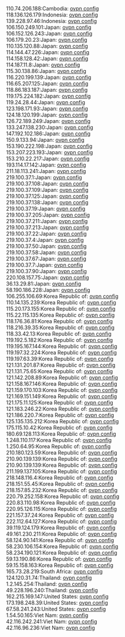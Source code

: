 110.74.206.188:Cambodia: [ovpn config](vpn/110_74_206_188.ovpn)  
118.136.126.179:Indonesia: [ovpn config](vpn/118_136_126_179.ovpn)  
139.228.97.46:Indonesia: [ovpn config](vpn/139_228_97_46.ovpn)  
106.150.249.101:Japan: [ovpn config](vpn/106_150_249_101.ovpn)  
106.152.126.243:Japan: [ovpn config](vpn/106_152_126_243.ovpn)  
106.179.20.23:Japan: [ovpn config](vpn/106_179_20_23.ovpn)  
110.135.120.88:Japan: [ovpn config](vpn/110_135_120_88.ovpn)  
114.144.47.226:Japan: [ovpn config](vpn/114_144_47_226.ovpn)  
114.158.128.42:Japan: [ovpn config](vpn/114_158_128_42.ovpn)  
114.187.11.8:Japan: [ovpn config](vpn/114_187_11_8.ovpn)  
115.30.138.86:Japan: [ovpn config](vpn/115_30_138_86.ovpn)  
116.220.199.139:Japan: [ovpn config](vpn/116_220_199_139.ovpn)  
116.65.207.125:Japan: [ovpn config](vpn/116_65_207_125.ovpn)  
118.86.183.187:Japan: [ovpn config](vpn/118_86_183_187.ovpn)  
119.175.224.182:Japan: [ovpn config](vpn/119_175_224_182.ovpn)  
119.24.28.44:Japan: [ovpn config](vpn/119_24_28_44.ovpn)  
123.198.171.93:Japan: [ovpn config](vpn/123_198_171_93.ovpn)  
124.18.120.199:Japan: [ovpn config](vpn/124_18_120_199.ovpn)  
126.72.189.249:Japan: [ovpn config](vpn/126_72_189_249.ovpn)  
133.247.138.230:Japan: [ovpn config](vpn/133_247_138_230.ovpn)  
147.192.102.186:Japan: [ovpn config](vpn/147_192_102_186.ovpn)  
150.9.133.94:Japan: [ovpn config](vpn/150_9_133_94.ovpn)  
153.190.222.198:Japan: [ovpn config](vpn/153_190_222_198.ovpn)  
153.207.223.193:Japan: [ovpn config](vpn/153_207_223_193.ovpn)  
153.210.22.217:Japan: [ovpn config](vpn/153_210_22_217.ovpn)  
193.114.17.142:Japan: [ovpn config](vpn/193_114_17_142.ovpn)  
211.18.113.241:Japan: [ovpn config](vpn/211_18_113_241.ovpn)  
219.100.37.1:Japan: [ovpn config](vpn/219_100_37_1.ovpn)  
219.100.37.108:Japan: [ovpn config](vpn/219_100_37_108.ovpn)  
219.100.37.109:Japan: [ovpn config](vpn/219_100_37_109.ovpn)  
219.100.37.125:Japan: [ovpn config](vpn/219_100_37_125.ovpn)  
219.100.37.138:Japan: [ovpn config](vpn/219_100_37_138.ovpn)  
219.100.37.19:Japan: [ovpn config](vpn/219_100_37_19.ovpn)  
219.100.37.205:Japan: [ovpn config](vpn/219_100_37_205.ovpn)  
219.100.37.211:Japan: [ovpn config](vpn/219_100_37_211.ovpn)  
219.100.37.213:Japan: [ovpn config](vpn/219_100_37_213.ovpn)  
219.100.37.22:Japan: [ovpn config](vpn/219_100_37_22.ovpn)  
219.100.37.4:Japan: [ovpn config](vpn/219_100_37_4.ovpn)  
219.100.37.50:Japan: [ovpn config](vpn/219_100_37_50.ovpn)  
219.100.37.58:Japan: [ovpn config](vpn/219_100_37_58.ovpn)  
219.100.37.67:Japan: [ovpn config](vpn/219_100_37_67.ovpn)  
219.100.37.7:Japan: [ovpn config](vpn/219_100_37_7.ovpn)  
219.100.37.90:Japan: [ovpn config](vpn/219_100_37_90.ovpn)  
220.108.157.75:Japan: [ovpn config](vpn/220_108_157_75.ovpn)  
36.13.29.81:Japan: [ovpn config](vpn/36_13_29_81.ovpn)  
58.190.186.228:Japan: [ovpn config](vpn/58_190_186_228.ovpn)  
106.255.106.69:Korea Republic of: [ovpn config](vpn/106_255_106_69.ovpn)  
110.14.135.239:Korea Republic of: [ovpn config](vpn/110_14_135_239.ovpn)  
115.20.173.155:Korea Republic of: [ovpn config](vpn/115_20_173_155.ovpn)  
115.22.115.135:Korea Republic of: [ovpn config](vpn/115_22_115_135.ovpn)  
118.176.36.81:Korea Republic of: [ovpn config](vpn/118_176_36_81.ovpn)  
118.216.39.35:Korea Republic of: [ovpn config](vpn/118_216_39_35.ovpn)  
118.33.42.13:Korea Republic of: [ovpn config](vpn/118_33_42_13.ovpn)  
119.192.5.182:Korea Republic of: [ovpn config](vpn/119_192_5_182.ovpn)  
119.195.167.144:Korea Republic of: [ovpn config](vpn/119_195_167_144.ovpn)  
119.197.32.224:Korea Republic of: [ovpn config](vpn/119_197_32_224.ovpn)  
119.197.63.39:Korea Republic of: [ovpn config](vpn/119_197_63_39.ovpn)  
121.131.201.87:Korea Republic of: [ovpn config](vpn/121_131_201_87.ovpn)  
121.131.75.65:Korea Republic of: [ovpn config](vpn/121_131_75_65.ovpn)  
121.142.208.89:Korea Republic of: [ovpn config](vpn/121_142_208_89.ovpn)  
121.158.167.146:Korea Republic of: [ovpn config](vpn/121_158_167_146.ovpn)  
121.159.170.103:Korea Republic of: [ovpn config](vpn/121_159_170_103.ovpn)  
121.169.151.149:Korea Republic of: [ovpn config](vpn/121_169_151_149.ovpn)  
121.175.11.125:Korea Republic of: [ovpn config](vpn/121_175_11_125.ovpn)  
121.183.246.22:Korea Republic of: [ovpn config](vpn/121_183_246_22.ovpn)  
121.186.220.7:Korea Republic of: [ovpn config](vpn/121_186_220_7.ovpn)  
125.135.135.212:Korea Republic of: [ovpn config](vpn/125_135_135_212.ovpn)  
175.115.10.42:Korea Republic of: [ovpn config](vpn/175_115_10_42.ovpn)  
180.69.128.113:Korea Republic of: [ovpn config](vpn/180_69_128_113.ovpn)  
1.248.110.117:Korea Republic of: [ovpn config](vpn/1_248_110_117.ovpn)  
1.250.64.95:Korea Republic of: [ovpn config](vpn/1_250_64_95.ovpn)  
210.180.123.59:Korea Republic of: [ovpn config](vpn/210_180_123_59.ovpn)  
210.90.139.139:Korea Republic of: [ovpn config](vpn/210_90_139_139.ovpn)  
210.90.139.139:Korea Republic of: [ovpn config](vpn/210_90_139_139.ovpn)  
211.199.137.105:Korea Republic of: [ovpn config](vpn/211_199_137_105.ovpn)  
218.148.116.4:Korea Republic of: [ovpn config](vpn/218_148_116_4.ovpn)  
218.151.55.45:Korea Republic of: [ovpn config](vpn/218_151_55_45.ovpn)  
218.157.85.232:Korea Republic of: [ovpn config](vpn/218_157_85_232.ovpn)  
220.79.252.158:Korea Republic of: [ovpn config](vpn/220_79_252_158.ovpn)  
220.83.110.98:Korea Republic of: [ovpn config](vpn/220_83_110_98.ovpn)  
220.95.126.115:Korea Republic of: [ovpn config](vpn/220_95_126_115.ovpn)  
221.157.37.24:Korea Republic of: [ovpn config](vpn/221_157_37_24.ovpn)  
222.112.64.127:Korea Republic of: [ovpn config](vpn/222_112_64_127.ovpn)  
39.119.124.179:Korea Republic of: [ovpn config](vpn/39_119_124_179.ovpn)  
49.161.230.211:Korea Republic of: [ovpn config](vpn/49_161_230_211.ovpn)  
58.124.90.141:Korea Republic of: [ovpn config](vpn/58_124_90_141.ovpn)  
58.230.106.154:Korea Republic of: [ovpn config](vpn/58_230_106_154.ovpn)  
58.234.190.121:Korea Republic of: [ovpn config](vpn/58_234_190_121.ovpn)  
59.13.190.86:Korea Republic of: [ovpn config](vpn/59_13_190_86.ovpn)  
59.15.158.163:Korea Republic of: [ovpn config](vpn/59_15_158_163.ovpn)  
165.73.28.219:South Africa: [ovpn config](vpn/165_73_28_219.ovpn)  
124.120.31.74:Thailand: [ovpn config](vpn/124_120_31_74.ovpn)  
1.2.145.254:Thailand: [ovpn config](vpn/1_2_145_254.ovpn)  
49.228.196.240:Thailand: [ovpn config](vpn/49_228_196_240.ovpn)  
162.215.169.147:United States: [ovpn config](vpn/162_215_169_147.ovpn)  
173.198.248.39:United States: [ovpn config](vpn/173_198_248_39.ovpn)  
67.58.241.243:United States: [ovpn config](vpn/67_58_241_243.ovpn)  
1.54.50.165:Viet Nam: [ovpn config](vpn/1_54_50_165.ovpn)  
42.116.242.241:Viet Nam: [ovpn config](vpn/42_116_242_241.ovpn)  
42.116.96.236:Viet Nam: [ovpn config](vpn/42_116_96_236.ovpn)  
